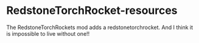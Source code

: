 # RedstoneTorchRocket-resources
The RedstoneTorchRockets mod adds a redstonetorchrocket. And I think it is impossible to live without one!! 

